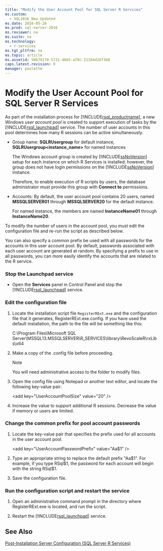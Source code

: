 ```yaml
---
title: "Modify the User Account Pool for SQL Server R Services"
ms.custom: 
  - SQL2016_New_Updated
ms.date: 2016-05-26
ms.prod: sql-server-2016
ms.reviewer: na
ms.suite: na
ms.technology: 
  - r-services
ms.tgt_pltfrm: na
ms.topic: article
ms.assetid: 58b79170-5731-46b5-af8c-21164d28f3b0
caps.latest.revision: 9
manager: paulettm
---
```

# Modify the User Account Pool for SQL Server R Services
As part of the installation process for [!INCLUDE[rsql_productname](../../Topics/TopicNameContainA/includes/rsql_productname_md.md)], a new Windows *user account pool* is created to support execution of tasks by the [!INCLUDE[rsql_launchpad](../../Topics/TopicNameNotContainA/includes/rsql_launchpad_md.md)] service. The number of user accounts in this pool determines how many R sessions can be active simultaneously.  
  
-   Group name: **SQLRUsergroup** for default instance, **SQLRUsergroup<instance_name>** for named instances  
  
     The Windows account group is created by [!INCLUDE[ssNoVersion](../../Topics/TopicNameContainA/includes/ssNoVersion_md.md)] setup for  each instance on which R Services is installed; however, the group does not have login permissions on the [!INCLUDE[ssNoVersion](../../Topics/TopicNameContainA/includes/ssNoVersion_md.md)] instance.  
  
     Therefore, to enable execution of R scripts by users, the database administrator must provide this group with **Connect to** permissions.  
  
-   Accounts: By default, the user account pool contains 20 users, named **MSSQLSERVER01** through **MSSQLSERVER20** for the default instance.  
  
     For named instance, the members are named **InstanceName01** through **InstanceName20**.  
  
 To modify the number of users in the account pool, you must edit the  configuration file and re-run the script as described below.  
  
 You can also specify a common prefix be used with all passwords for the accounts in this user account pool. By default, passwords associated with each user account are generated at random. By specifying a prefix to use in all passwords, you can more easily identify the  accounts that are related to the R service.  
  
### Stop the Launchpad service  
  
-   Open the **Services** panel in Control Panel and stop the [!INCLUDE[rsql_launchpad](../../Topics/TopicNameNotContainA/includes/rsql_launchpad_md.md)] service.  
  
### Edit the configuration file  
  
1.  Locate the installation script file `RegisterRExt.exe` and the configuration file that it generates, RegisterRExt.exe.config. If you have used the default installation, the path to the file will be something like this:  
  
     C:\Program Files\Microsoft SQL Server\MSSQL13.MSSQLSERVER\R_SERVICES\library\RevoScaleR\rxLibs\x64  
  
2.  Make a copy of the .config file before proceeding.  
  
    > [!NOTE]  
    >  You will need administrative access to the folder to modify files.  
  
3.  Open the config file using Notepad or another text editor, and locate the following key-value pair:  
  
     <add key="UserAccountPoolSize" value="20" /\>  
  
4.  Increase the value to support additional R sessions. Decrease the value if memory or users are limited.  
  
### Change the common prefix for pool account passwords  
  
1.  Locate the key-value pair that specifies the prefix used for all accounts in the user account pool.  
  
     <add key="UserAccountPasswordPrefix" value="Aa$1" /\>  
  
2.  Type an appropriate string to replace the default prefix "Aa$1". For example, if you type RSql$1, the password for each account will begin with the string RSql$1.  
  
3.  Save the configuration file.  
  
### Run the configuration script and restart the service  
  
1.  Open an administrative command prompt in the directory where RegisterRExt.exe is located, and run the script.  
  
2.  Restart the [!INCLUDE[rsql_launchpad](../../Topics/TopicNameNotContainA/includes/rsql_launchpad_md.md)] service.  
  
## See Also  
 [Post-Installation Server Configuration (SQL Server R Services)](../../Topics/TopicNameNotContainA/Post-Installation-Server-Configuration--SQL-Server-R-Services-.md)